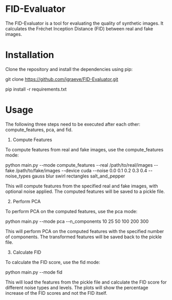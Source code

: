 # FID-Evaluator
The FID-Evaluator is a tool for evaluating the quality of synthetic images. 
It calculates the Fréchet Inception Distance (FID) between real and fake images.


# Installation
Clone the repository and install the dependencies using pip:

git clone https://github.com/jgraeve/FID-Evaluator.git

pip install -r requirements.txt


# Usage
The following three steps need to be executed after each other: compute_features, pca, and fid.

1. Compute Features

To compute features from real and fake images, use the compute_features mode:

python main.py --mode compute_features --real /path/to/real/images --fake /path/to/fake/images --device cuda --noise 0.0 0.1 0.2 0.3 0.4 --noise_types gauss blur swirl rectangles salt_and_pepper


This will compute features from the specified real and fake images, with optional noise applied. The computed features will be saved to a pickle file.

2. Perform PCA

To perform PCA on the computed features, use the pca mode:


python main.py --mode pca --n_components 10 25 50 100 200 300


This will perform PCA on the computed features with the specified number of components. The transformed features will be saved back to the pickle file.

3. Calculate FID
   
To calculate the FID score, use the fid mode:


python main.py --mode fid


This will load the features from the pickle file and calculate the FID score for different noise types and levels. 
The plots will show the percentage increase of the FID scores and not the FID itself.
